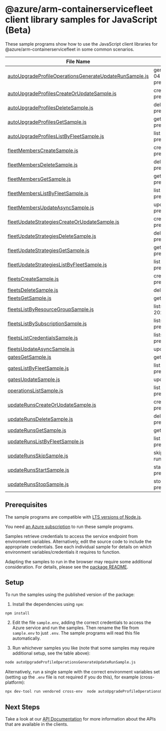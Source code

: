 # @azure/arm-containerservicefleet client library samples for JavaScript (Beta)

These sample programs show how to use the JavaScript client libraries for @azure/arm-containerservicefleet in some common scenarios.

| **File Name**                                                                                                 | **Description**                                                                                                                                                     |
| ------------------------------------------------------------------------------------------------------------- | ------------------------------------------------------------------------------------------------------------------------------------------------------------------- |
| [autoUpgradeProfileOperationsGenerateUpdateRunSample.js][autoupgradeprofileoperationsgenerateupdaterunsample] | generates an update run for a given auto upgrade profile. x-ms-original-file: 2025-04-01-preview/AutoUpgradeProfileOperations_GenerateUpdateRun_MaximumSet_Gen.json |
| [autoUpgradeProfilesCreateOrUpdateSample.js][autoupgradeprofilescreateorupdatesample]                         | create a AutoUpgradeProfile x-ms-original-file: 2025-04-01-preview/AutoUpgradeProfiles_CreateOrUpdate.json                                                          |
| [autoUpgradeProfilesDeleteSample.js][autoupgradeprofilesdeletesample]                                         | delete a AutoUpgradeProfile x-ms-original-file: 2025-04-01-preview/AutoUpgradeProfiles_Delete.json                                                                  |
| [autoUpgradeProfilesGetSample.js][autoupgradeprofilesgetsample]                                               | get a AutoUpgradeProfile x-ms-original-file: 2025-04-01-preview/AutoUpgradeProfiles_Get.json                                                                        |
| [autoUpgradeProfilesListByFleetSample.js][autoupgradeprofileslistbyfleetsample]                               | list AutoUpgradeProfile resources by Fleet x-ms-original-file: 2025-04-01-preview/AutoUpgradeProfiles_ListByFleet.json                                              |
| [fleetMembersCreateSample.js][fleetmemberscreatesample]                                                       | create a FleetMember x-ms-original-file: 2025-04-01-preview/FleetMembers_Create.json                                                                                |
| [fleetMembersDeleteSample.js][fleetmembersdeletesample]                                                       | delete a FleetMember x-ms-original-file: 2025-04-01-preview/FleetMembers_Delete.json                                                                                |
| [fleetMembersGetSample.js][fleetmembersgetsample]                                                             | get a FleetMember x-ms-original-file: 2025-04-01-preview/FleetMembers_Get.json                                                                                      |
| [fleetMembersListByFleetSample.js][fleetmemberslistbyfleetsample]                                             | list FleetMember resources by Fleet x-ms-original-file: 2025-04-01-preview/FleetMembers_ListByFleet.json                                                            |
| [fleetMembersUpdateAsyncSample.js][fleetmembersupdateasyncsample]                                             | update a FleetMember x-ms-original-file: 2025-04-01-preview/FleetMembers_Update.json                                                                                |
| [fleetUpdateStrategiesCreateOrUpdateSample.js][fleetupdatestrategiescreateorupdatesample]                     | create a FleetUpdateStrategy x-ms-original-file: 2025-04-01-preview/FleetUpdateStrategies_CreateOrUpdate_MaximumSet_Gen.json                                        |
| [fleetUpdateStrategiesDeleteSample.js][fleetupdatestrategiesdeletesample]                                     | delete a FleetUpdateStrategy x-ms-original-file: 2025-04-01-preview/FleetUpdateStrategies_Delete_MaximumSet_Gen.json                                                |
| [fleetUpdateStrategiesGetSample.js][fleetupdatestrategiesgetsample]                                           | get a FleetUpdateStrategy x-ms-original-file: 2025-04-01-preview/FleetUpdateStrategies_Get_MaximumSet_Gen.json                                                      |
| [fleetUpdateStrategiesListByFleetSample.js][fleetupdatestrategieslistbyfleetsample]                           | list FleetUpdateStrategy resources by Fleet x-ms-original-file: 2025-04-01-preview/FleetUpdateStrategies_ListByFleet_MaximumSet_Gen.json                            |
| [fleetsCreateSample.js][fleetscreatesample]                                                                   | creates or updates a Fleet. x-ms-original-file: 2025-04-01-preview/Fleets_CreateOrUpdate.json                                                                       |
| [fleetsDeleteSample.js][fleetsdeletesample]                                                                   | delete a Fleet x-ms-original-file: 2025-04-01-preview/Fleets_Delete.json                                                                                            |
| [fleetsGetSample.js][fleetsgetsample]                                                                         | gets a Fleet. x-ms-original-file: 2025-04-01-preview/Fleets_Get.json                                                                                                |
| [fleetsListByResourceGroupSample.js][fleetslistbyresourcegroupsample]                                         | lists fleets in the specified subscription and resource group. x-ms-original-file: 2025-04-01-preview/Fleets_ListByResourceGroup.json                               |
| [fleetsListBySubscriptionSample.js][fleetslistbysubscriptionsample]                                           | lists fleets in the specified subscription. x-ms-original-file: 2025-04-01-preview/Fleets_ListBySub.json                                                            |
| [fleetsListCredentialsSample.js][fleetslistcredentialssample]                                                 | lists the user credentials of a Fleet. x-ms-original-file: 2025-04-01-preview/Fleets_ListCredentialsResult.json                                                     |
| [fleetsUpdateAsyncSample.js][fleetsupdateasyncsample]                                                         | update a Fleet x-ms-original-file: 2025-04-01-preview/Fleets_PatchTags.json                                                                                         |
| [gatesGetSample.js][gatesgetsample]                                                                           | get a Gate x-ms-original-file: 2025-04-01-preview/Gates_Get.json                                                                                                    |
| [gatesListByFleetSample.js][gateslistbyfleetsample]                                                           | list Gate resources by Fleet x-ms-original-file: 2025-04-01-preview/Gates_ListByFleet.json                                                                          |
| [gatesUpdateSample.js][gatesupdatesample]                                                                     | update a Gate x-ms-original-file: 2025-04-01-preview/Gates_Update.json                                                                                              |
| [operationsListSample.js][operationslistsample]                                                               | list the operations for the provider x-ms-original-file: 2025-04-01-preview/Operations_List.json                                                                    |
| [updateRunsCreateOrUpdateSample.js][updaterunscreateorupdatesample]                                           | create a UpdateRun x-ms-original-file: 2025-04-01-preview/UpdateRuns_CreateOrUpdate.json                                                                            |
| [updateRunsDeleteSample.js][updaterunsdeletesample]                                                           | delete a UpdateRun x-ms-original-file: 2025-04-01-preview/UpdateRuns_Delete.json                                                                                    |
| [updateRunsGetSample.js][updaterunsgetsample]                                                                 | get a UpdateRun x-ms-original-file: 2025-04-01-preview/UpdateRuns_Get.json                                                                                          |
| [updateRunsListByFleetSample.js][updaterunslistbyfleetsample]                                                 | list UpdateRun resources by Fleet x-ms-original-file: 2025-04-01-preview/UpdateRuns_ListByFleet.json                                                                |
| [updateRunsSkipSample.js][updaterunsskipsample]                                                               | skips one or a combination of member/group/stage/afterStageWait(s) of an update run. x-ms-original-file: 2025-04-01-preview/UpdateRuns_Skip.json                    |
| [updateRunsStartSample.js][updaterunsstartsample]                                                             | starts an UpdateRun. x-ms-original-file: 2025-04-01-preview/UpdateRuns_Start.json                                                                                   |
| [updateRunsStopSample.js][updaterunsstopsample]                                                               | stops an UpdateRun. x-ms-original-file: 2025-04-01-preview/UpdateRuns_Stop.json                                                                                     |

## Prerequisites

The sample programs are compatible with [LTS versions of Node.js](https://github.com/nodejs/release#release-schedule).

You need [an Azure subscription][freesub] to run these sample programs.

Samples retrieve credentials to access the service endpoint from environment variables. Alternatively, edit the source code to include the appropriate credentials. See each individual sample for details on which environment variables/credentials it requires to function.

Adapting the samples to run in the browser may require some additional consideration. For details, please see the [package README][package].

## Setup

To run the samples using the published version of the package:

1. Install the dependencies using `npm`:

```bash
npm install
```

2. Edit the file `sample.env`, adding the correct credentials to access the Azure service and run the samples. Then rename the file from `sample.env` to just `.env`. The sample programs will read this file automatically.

3. Run whichever samples you like (note that some samples may require additional setup, see the table above):

```bash
node autoUpgradeProfileOperationsGenerateUpdateRunSample.js
```

Alternatively, run a single sample with the correct environment variables set (setting up the `.env` file is not required if you do this), for example (cross-platform):

```bash
npx dev-tool run vendored cross-env  node autoUpgradeProfileOperationsGenerateUpdateRunSample.js
```

## Next Steps

Take a look at our [API Documentation][apiref] for more information about the APIs that are available in the clients.

[autoupgradeprofileoperationsgenerateupdaterunsample]: https://github.com/Azure/azure-sdk-for-js/blob/main/sdk/containerservice/arm-containerservicefleet/samples/v3-beta/javascript/autoUpgradeProfileOperationsGenerateUpdateRunSample.js
[autoupgradeprofilescreateorupdatesample]: https://github.com/Azure/azure-sdk-for-js/blob/main/sdk/containerservice/arm-containerservicefleet/samples/v3-beta/javascript/autoUpgradeProfilesCreateOrUpdateSample.js
[autoupgradeprofilesdeletesample]: https://github.com/Azure/azure-sdk-for-js/blob/main/sdk/containerservice/arm-containerservicefleet/samples/v3-beta/javascript/autoUpgradeProfilesDeleteSample.js
[autoupgradeprofilesgetsample]: https://github.com/Azure/azure-sdk-for-js/blob/main/sdk/containerservice/arm-containerservicefleet/samples/v3-beta/javascript/autoUpgradeProfilesGetSample.js
[autoupgradeprofileslistbyfleetsample]: https://github.com/Azure/azure-sdk-for-js/blob/main/sdk/containerservice/arm-containerservicefleet/samples/v3-beta/javascript/autoUpgradeProfilesListByFleetSample.js
[fleetmemberscreatesample]: https://github.com/Azure/azure-sdk-for-js/blob/main/sdk/containerservice/arm-containerservicefleet/samples/v3-beta/javascript/fleetMembersCreateSample.js
[fleetmembersdeletesample]: https://github.com/Azure/azure-sdk-for-js/blob/main/sdk/containerservice/arm-containerservicefleet/samples/v3-beta/javascript/fleetMembersDeleteSample.js
[fleetmembersgetsample]: https://github.com/Azure/azure-sdk-for-js/blob/main/sdk/containerservice/arm-containerservicefleet/samples/v3-beta/javascript/fleetMembersGetSample.js
[fleetmemberslistbyfleetsample]: https://github.com/Azure/azure-sdk-for-js/blob/main/sdk/containerservice/arm-containerservicefleet/samples/v3-beta/javascript/fleetMembersListByFleetSample.js
[fleetmembersupdateasyncsample]: https://github.com/Azure/azure-sdk-for-js/blob/main/sdk/containerservice/arm-containerservicefleet/samples/v3-beta/javascript/fleetMembersUpdateAsyncSample.js
[fleetupdatestrategiescreateorupdatesample]: https://github.com/Azure/azure-sdk-for-js/blob/main/sdk/containerservice/arm-containerservicefleet/samples/v3-beta/javascript/fleetUpdateStrategiesCreateOrUpdateSample.js
[fleetupdatestrategiesdeletesample]: https://github.com/Azure/azure-sdk-for-js/blob/main/sdk/containerservice/arm-containerservicefleet/samples/v3-beta/javascript/fleetUpdateStrategiesDeleteSample.js
[fleetupdatestrategiesgetsample]: https://github.com/Azure/azure-sdk-for-js/blob/main/sdk/containerservice/arm-containerservicefleet/samples/v3-beta/javascript/fleetUpdateStrategiesGetSample.js
[fleetupdatestrategieslistbyfleetsample]: https://github.com/Azure/azure-sdk-for-js/blob/main/sdk/containerservice/arm-containerservicefleet/samples/v3-beta/javascript/fleetUpdateStrategiesListByFleetSample.js
[fleetscreatesample]: https://github.com/Azure/azure-sdk-for-js/blob/main/sdk/containerservice/arm-containerservicefleet/samples/v3-beta/javascript/fleetsCreateSample.js
[fleetsdeletesample]: https://github.com/Azure/azure-sdk-for-js/blob/main/sdk/containerservice/arm-containerservicefleet/samples/v3-beta/javascript/fleetsDeleteSample.js
[fleetsgetsample]: https://github.com/Azure/azure-sdk-for-js/blob/main/sdk/containerservice/arm-containerservicefleet/samples/v3-beta/javascript/fleetsGetSample.js
[fleetslistbyresourcegroupsample]: https://github.com/Azure/azure-sdk-for-js/blob/main/sdk/containerservice/arm-containerservicefleet/samples/v3-beta/javascript/fleetsListByResourceGroupSample.js
[fleetslistbysubscriptionsample]: https://github.com/Azure/azure-sdk-for-js/blob/main/sdk/containerservice/arm-containerservicefleet/samples/v3-beta/javascript/fleetsListBySubscriptionSample.js
[fleetslistcredentialssample]: https://github.com/Azure/azure-sdk-for-js/blob/main/sdk/containerservice/arm-containerservicefleet/samples/v3-beta/javascript/fleetsListCredentialsSample.js
[fleetsupdateasyncsample]: https://github.com/Azure/azure-sdk-for-js/blob/main/sdk/containerservice/arm-containerservicefleet/samples/v3-beta/javascript/fleetsUpdateAsyncSample.js
[gatesgetsample]: https://github.com/Azure/azure-sdk-for-js/blob/main/sdk/containerservice/arm-containerservicefleet/samples/v3-beta/javascript/gatesGetSample.js
[gateslistbyfleetsample]: https://github.com/Azure/azure-sdk-for-js/blob/main/sdk/containerservice/arm-containerservicefleet/samples/v3-beta/javascript/gatesListByFleetSample.js
[gatesupdatesample]: https://github.com/Azure/azure-sdk-for-js/blob/main/sdk/containerservice/arm-containerservicefleet/samples/v3-beta/javascript/gatesUpdateSample.js
[operationslistsample]: https://github.com/Azure/azure-sdk-for-js/blob/main/sdk/containerservice/arm-containerservicefleet/samples/v3-beta/javascript/operationsListSample.js
[updaterunscreateorupdatesample]: https://github.com/Azure/azure-sdk-for-js/blob/main/sdk/containerservice/arm-containerservicefleet/samples/v3-beta/javascript/updateRunsCreateOrUpdateSample.js
[updaterunsdeletesample]: https://github.com/Azure/azure-sdk-for-js/blob/main/sdk/containerservice/arm-containerservicefleet/samples/v3-beta/javascript/updateRunsDeleteSample.js
[updaterunsgetsample]: https://github.com/Azure/azure-sdk-for-js/blob/main/sdk/containerservice/arm-containerservicefleet/samples/v3-beta/javascript/updateRunsGetSample.js
[updaterunslistbyfleetsample]: https://github.com/Azure/azure-sdk-for-js/blob/main/sdk/containerservice/arm-containerservicefleet/samples/v3-beta/javascript/updateRunsListByFleetSample.js
[updaterunsskipsample]: https://github.com/Azure/azure-sdk-for-js/blob/main/sdk/containerservice/arm-containerservicefleet/samples/v3-beta/javascript/updateRunsSkipSample.js
[updaterunsstartsample]: https://github.com/Azure/azure-sdk-for-js/blob/main/sdk/containerservice/arm-containerservicefleet/samples/v3-beta/javascript/updateRunsStartSample.js
[updaterunsstopsample]: https://github.com/Azure/azure-sdk-for-js/blob/main/sdk/containerservice/arm-containerservicefleet/samples/v3-beta/javascript/updateRunsStopSample.js
[apiref]: https://learn.microsoft.com/javascript/api/@azure/arm-containerservicefleet?view=azure-node-preview
[freesub]: https://azure.microsoft.com/free/
[package]: https://github.com/Azure/azure-sdk-for-js/tree/main/sdk/containerservice/arm-containerservicefleet/README.md
